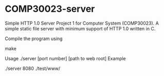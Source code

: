 # COMP30023-server
Simple HTTP 1.0 Server
Project 1 for Computer System (COMP30023). A simple static file server with minimum support of HTTP 1.0 written in C.

Compile the program using

 make

Usage
 ./server [port number] [path to web root]
Example

./server 8080 ./test/www/

